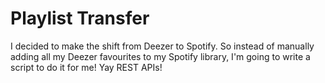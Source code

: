 # Playlist Transfer

I decided to make the shift from Deezer to Spotify. So instead of manually adding all my Deezer favourites to my Spotify library, I'm going to write a script to do it for me! Yay REST APIs!
